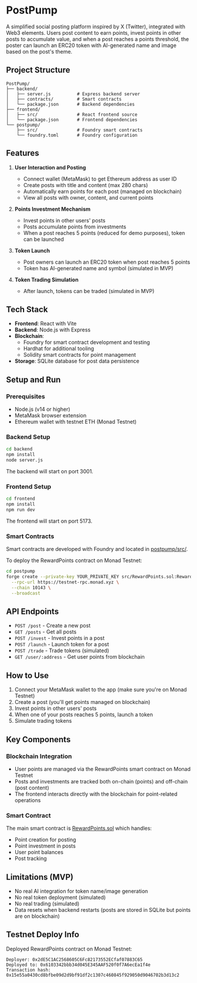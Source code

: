 # PostPump

A simplified social posting platform inspired by X (Twitter), integrated with Web3 elements. Users post content to earn points, invest points in other posts to accumulate value, and when a post reaches a points threshold, the poster can launch an ERC20 token with AI-generated name and image based on the post's theme.

## Project Structure

```
PostPump/
├── backend/
│   ├── server.js          # Express backend server
│   ├── contracts/         # Smart contracts
│   └── package.json       # Backend dependencies
├── frontend/
│   ├── src/               # React frontend source
│   └── package.json       # Frontend dependencies
└── postpump/
    ├── src/               # Foundry smart contracts
    └── foundry.toml       # Foundry configuration
```

## Features

1. **User Interaction and Posting**
   - Connect wallet (MetaMask) to get Ethereum address as user ID
   - Create posts with title and content (max 280 chars)
   - Automatically earn points for each post (managed on blockchain)
   - View all posts with owner, content, and current points

2. **Points Investment Mechanism**
   - Invest points in other users' posts
   - Posts accumulate points from investments
   - When a post reaches 5 points (reduced for demo purposes), token can be launched

3. **Token Launch**
   - Post owners can launch an ERC20 token when post reaches 5 points
   - Token has AI-generated name and symbol (simulated in MVP)

4. **Token Trading Simulation**
   - After launch, tokens can be traded (simulated in MVP)

## Tech Stack

- **Frontend**: React with Vite
- **Backend**: Node.js with Express
- **Blockchain**: 
  - Foundry for smart contract development and testing
  - Hardhat for additional tooling
  - Solidity smart contracts for point management
- **Storage**: SQLite database for post data persistence

## Setup and Run

### Prerequisites

- Node.js (v14 or higher)
- MetaMask browser extension
- Ethereum wallet with testnet ETH (Monad Testnet)

### Backend Setup

```bash
cd backend
npm install
node server.js
```

The backend will start on port 3001.

### Frontend Setup

```bash
cd frontend
npm install
npm run dev
```

The frontend will start on port 5173.

### Smart Contracts

Smart contracts are developed with Foundry and located in [postpump/src/](postpump/src/).

To deploy the RewardPoints contract on Monad Testnet:

```bash
cd postpump
forge create --private-key YOUR_PRIVATE_KEY src/RewardPoints.sol:RewardPoints \
  --rpc-url https://testnet-rpc.monad.xyz \
  --chain 10143 \
  --broadcast
```

## API Endpoints

- `POST /post` - Create a new post
- `GET /posts` - Get all posts
- `POST /invest` - Invest points in a post
- `POST /launch` - Launch token for a post
- `POST /trade` - Trade tokens (simulated)
- `GET /user/:address` - Get user points from blockchain

## How to Use

1. Connect your MetaMask wallet to the app (make sure you're on Monad Testnet)
2. Create a post (you'll get points managed on blockchain)
3. Invest points in other users' posts
4. When one of your posts reaches 5 points, launch a token
5. Simulate trading tokens

## Key Components

### Blockchain Integration

- User points are managed via the RewardPoints smart contract on Monad Testnet
- Posts and investments are tracked both on-chain (points) and off-chain (post content)
- The frontend interacts directly with the blockchain for point-related operations

### Smart Contract

The main smart contract is [RewardPoints.sol](postpump/src/RewardPoints.sol) which handles:
- Point creation for posting
- Point investment in posts
- User point balances
- Post tracking

## Limitations (MVP)

- No real AI integration for token name/image generation
- No real token deployment (simulated)
- No real trading (simulated)
- Data resets when backend restarts (posts are stored in SQLite but points are on blockchain)

## Testnet Deploy Info

Deployed RewardPoints contract on Monad Testnet:

```
Deployer: 0x2dE5C1AC2568605C6Fc82173552ECfaf07883C65
Deployed to: 0x6103342bbb34d045E345AAF520f0f7A6ecEa1f4e
Transaction hash: 0x15e55a0430cd8bfbe09d2d9bf91df2c1307c460845f929050d9046702b3d13c2
```